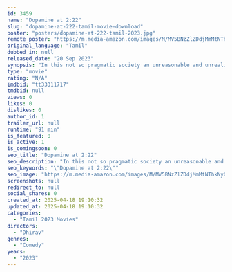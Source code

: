 ```yaml
---
id: 3459
name: "Dopamine at 2:22"
slug: "dopamine-at-222-tamil-movie-download"
poster: "posters/dopamine-at-222-tamil-2023.jpg"
remote_poster: "https://m.media-amazon.com/images/M/MV5BNzZlZDdjMmMtNThkNy00M2YwLTgzOTQtYjMzZmViOWM0YWY0XkEyXkFqcGc@._V1_SX300.jpg"
original_language: "Tamil"
dubbed_in: null
released_date: "20 Sep 2023"
synopsis: "In this not so pragmatic society an unreasonable and unrealistic environment leads to a murder at time 2:22 in an apartment where seven different people with different lifestyle and addictions synchronously meet at a murder at 2:22"
type: "movie"
rating: "N/A"
imdbid: "tt33311717"
tmdbid: null
views: 0
likes: 0
dislikes: 0
author_id: 1
trailer_url: null
runtime: "91 min"
is_featured: 0
is_active: 1
is_comingsoon: 0
seo_title: "Dopamine at 2:22"
seo_description: "In this not so pragmatic society an unreasonable and unrealistic environment leads to a murder at time 2:22 in an apartment where seven different people with different lifestyle and addictions synchronously meet at a murder at 2:22"
seo_keywords: "\"Dopamine at 2:22\""
seo_image: "https://m.media-amazon.com/images/M/MV5BNzZlZDdjMmMtNThkNy00M2YwLTgzOTQtYjMzZmViOWM0YWY0XkEyXkFqcGc@._V1_SX300.jpg"
screenshots: null
redirect_to: null
social_shares: 0
created_at: 2025-04-18 19:10:32
updated_at: 2025-04-18 19:10:32
categories:
  - "Tamil 2023 Movies"
directors:
  - "Dhirav"
genres:
  - "Comedy"
years:
  - "2023"
---
```


